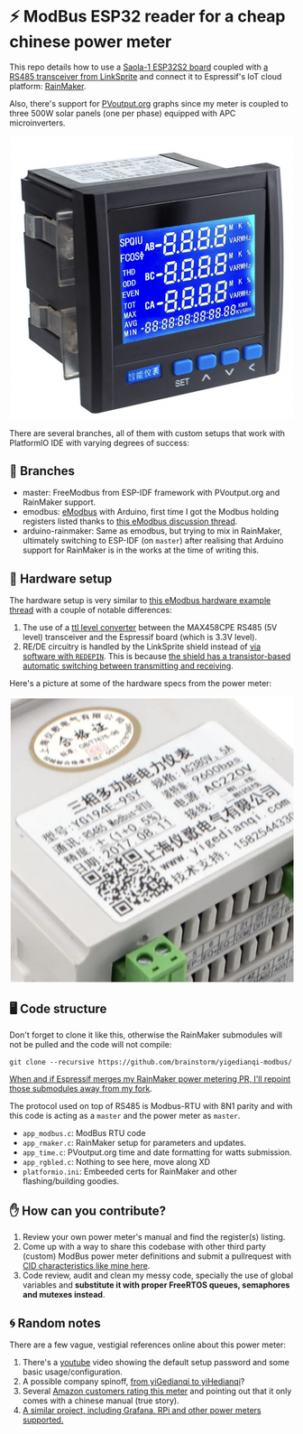 # ⚡ ModBus ESP32 reader for a cheap chinese power meter

This repo details how to use a [Saola-1 ESP32S2 board](https://docs.espressif.com/projects/esp-idf/en/latest/esp32s2/hw-reference/esp32s2/user-guide-saola-1-v1.2.html) coupled with [a RS485 transceiver from
LinkSprite](http://shieldlist.org/linksprite/rs485) and connect it to Espressif's IoT cloud platform: [RainMaker][rainmaker].

Also, there's support for [PVoutput.org][pvoutput] graphs since my meter
is coupled to three 500W solar panels (one per phase) equipped with APC
microinverters.

![power_meter_front](./img/yigedianqi_power_meter_front.png)

There are several branches, all of them with custom setups that work
with PlatformIO IDE with varying degrees of success:

## 🎋 Branches

* master: FreeModbus from ESP-IDF framework with PVoutput.org and RainMaker
    support.
* emodbus: [eModbus][emodbus] with Arduino, first time I got the Modbus holding registers listed thanks to [this eModbus discussion thread][emodbus_hardware_discussion].
* arduino-rainmaker: Same as emodbus, but trying to mix in RainMaker, ultimately switching to ESP-IDF (on `master`) after realising that Arduino support for RainMaker is in the works at the time of writing this.

## 🤖 Hardware setup

The hardware setup is very similar to [this eModbus hardware example thread][emodbus_hardware_example] with a couple of notable differences:

1) The use of a [ttl level converter][ttl_level_converter] between the MAX458CPE RS485 (5V level) transceiver and the Espressif board (which is 3.3V level).
2) RE/DE circuitry is handled by the LinkSprite shield instead of [via software with `REDEPIN`][redepin]. This is because [the shield has a transistor-based automatic switching between transmitting and receiving][auto_rede].

Here's a picture at some of the hardware specs from the power meter:

![power_meter_specs](./img/yigedianqi_power_meter_specs.png)

## 🖥️ Code structure

Don't forget to clone it like this, otherwise the RainMaker submodules
will not be pulled and the code will not compile:

```
git clone --recursive https://github.com/brainstorm/yigedianqi-modbus/
```

[When and if Espressif merges my RainMaker power metering PR, I'll
repoint those submodules away from my
fork][espressif_rainmaker_powermeter_pr].

The protocol used on top of RS485 is Modbus-RTU with 8N1 parity and with this code is acting as a `master` and the power meter as `master`.

* `app_modbus.c`: ModBus RTU code
* `app_rmaker.c`: RainMaker setup for parameters and updates.
* `app_time.c`: PVoutput.org time and date formatting for watts submission.
* `app_rgbled.c`: Nothing to see here, move along XD
* `platformio.ini`: Embeeded certs for RainMaker and other flashing/building goodies.

## ✋ How can you contribute?

1. Review your own power meter's manual and find the register(s) listing.
3. Come up with a way to share this codebase with other third party (custom) ModBus power meter definitions and submit a pullrequest with [CID characteristics like mine here](https://github.com/brainstorm/yigedianqi-modbus/blob/f6a4d453bac206fb2ed3160085f9e9adee2a0960/src/app_modbus.c#L120-L161).
4. Code review, audit and clean my messy code, specially the use of global variables and **substitute it with proper FreeRTOS queues, semaphores and mutexes instead**.

## 🌀 Random notes

There are a few vague, vestigial references online about this power meter:

1. There's a [youtube][youtube_usage] video showing the default setup password and some basic usage/configuration.
2. A possible company spinoff, [from yiGedianqi to yiHedianqi][possible_company_spinoff]?
3. Several [Amazon customers rating this meter][amazon_power_meter_ratings] and pointing out that it only comes with a chinese manual (true story).
4. [A similar project, including Grafana, RPi and other power meters supported.][guillermo_electrico]


[youtube_usage]: https://www.youtube.com/watch?v=22_Wp99j8_U
[possible_company_spinoff]: http://www.yihedianqi.com/
[amazon_power_meter_ratings]: https://www.amazon.com/3-Phase-Electric-Voltage-Multifunction-Frequency/dp/B078NRNM37
[emodbus_hardware_discussion]: https://github.com/eModbus/eModbus/discussions/166
[rainmaker]: https://rainmaker.espressif.com
[emodbus]: https://emodbus.github.io
[emodbus_hardware_example]: https://github.com/eModbus/eModbus/discussions/112#discussion-3650333
[ttl_level_converter]: https://hackaday.com/2016/12/05/taking-it-to-another-level-making-3-3v-and-5v-logic-communicate-with-level-shifters/
[redepin]: https://github.com/eModbus/eModbus/blob/2c740aa0960328fb0851ab0ff771236b14ed7838/examples/RTU04example/main.cpp#L21
[auto_rede]: https://docs.espressif.com/projects/esp-idf/en/latest/esp32/api-reference/peripherals/uart.html#circuit-c-auto-switching-transmitter-receiver
[guillermo_electrico]: https://github.com/GuillermoElectrico/energy-meter-logger
[pvoutput]: https://pvoutput.org/
[espressif_rainmaker_powermeter_pr]: https://github.com/espressif/esp-rainmaker/pull/121
